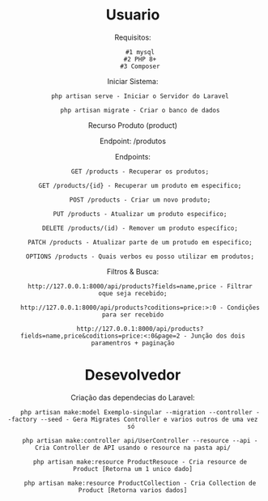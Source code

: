 <center>
<center>
<h1>Usuario</h1>
Requisitos:
    
        #1 mysql
        #2 PHP 8+
        #3 Composer

Iniciar Sistema:
    
        php artisan serve - Iniciar o Servidor do Laravel

        php artisan migrate - Criar o banco de dados

Recurso Produto (product)

Endpoint: /produtos

Endpoints:
    
		GET /products - Recuperar os produtos;
		
		GET /products/{id} - Recuperar um produto em especifico;
		
		POST /products - Criar um novo produto;
		
		PUT /products - Atualizar um produto especifico;
		
		DELETE /products/(id) - Remover um produto específico;
		
		PATCH /products - Atualizar parte de um protudo em especifico;
		
		OPTIONS /products - Quais verbos eu posso utilizar em produtos;

Filtros & Busca:
    
        http://127.0.0.1:8000/api/products?fields=name,price - Filtrar oque seja recebido;

        http://127.0.0.1:8000/api/products?coditions=price:>:0 - Condições para ser recebido

        http://127.0.0.1:8000/api/products?fields=name,price&coditions=price:<:0&page=2 - Junção dos dois paramentros + paginação

</center>
<center>

<h1>Desevolvedor</h1>
Criação das dependecias do Laravel:
    
        php artisan make:model Exemplo-singular --migration --controller --factory --seed - Gera Migrates Controller e varios outros de uma vez só 

        php artisan make:controller api/UserController --resource --api - Cria Controller de API usando o resource na pasta api/

        php artisan make:resource ProductResouce - Cria resource de Product [Retorna um 1 unico dado]

        php artisan make:resource ProductCollection - Cria Collection de Product [Retorna varios dados]

</center>
</center>
</center>
